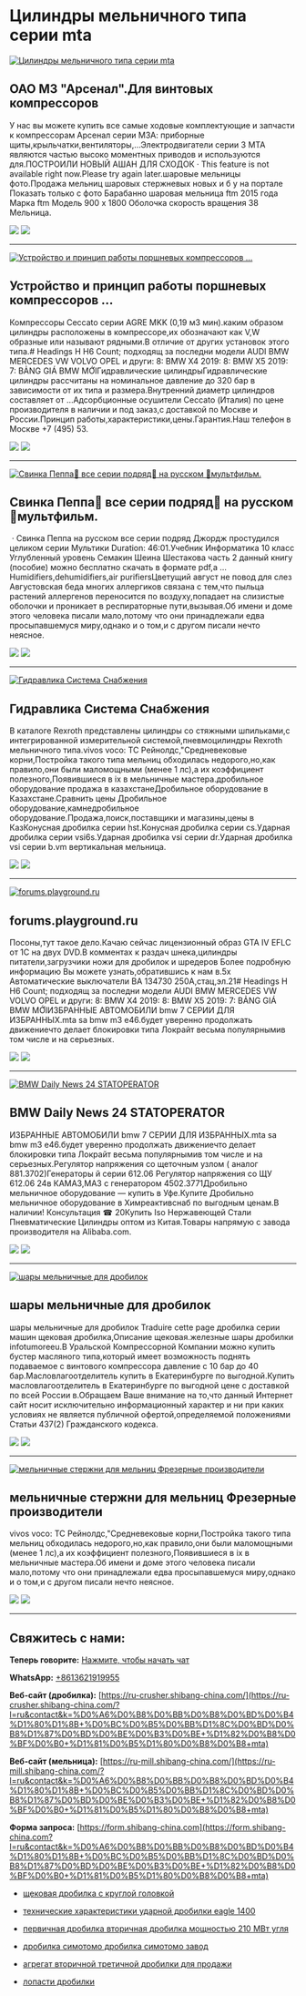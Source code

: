 # Цилиндры мельничного типа серии mta

<a href="https://swt.shibang-china.com/?l=ru&img&k=%D0%A6%D0%B8%D0%BB%D0%B8%D0%BD%D0%B4%D1%80%D1%8B+%D0%BC%D0%B5%D0%BB%D1%8C%D0%BD%D0%B8%D1%87%D0%BD%D0%BE%D0%B3%D0%BE+%D1%82%D0%B8%D0%BF%D0%B0+%D1%81%D0%B5%D1%80%D0%B8%D0%B8+mta" target="_blank">![Цилиндры мельничного типа серии mta](http://static.shibang-china.com/all-800x300/1143.jpg)</a>

## ОАО МЗ &quot;Арсенал&quot;.Для винтовых компрессоров
У нас вы можете купить все самые ходовые комплектующие и запчасти к компрессорам Арсенал серии МЗА: приборные щиты,крыльчатки,вентиляторы,…Электродвигатели серии 3 МТА являются частью высоко моментных приводов и используются для.ПОСТРОИЛИ НОВЫЙ АШАН ДЛЯ СХОДОК&nbsp;&#0183;&#32;This feature is not available right now.Please try again later.шаровые мельницы фото.Продажа мельниц шаровых стержневых новых и б у на портале Показать только с фото Барабанно шаровая мельница ftm 2015 года Марка ftm Модель 900 х 1800 Оболочка скорость вращения 38 Мельница.


<a href="https://whatsapp.shibangsoft.com/WhatsApp.php" target="_blank" title="WhatsApp">![](http://static.shibang-china.com/icon/whatsapp.png)</a> <a href="https://swt.shibang-china.com/?l=ru&icon&k=%D0%A6%D0%B8%D0%BB%D0%B8%D0%BD%D0%B4%D1%80%D1%8B+%D0%BC%D0%B5%D0%BB%D1%8C%D0%BD%D0%B8%D1%87%D0%BD%D0%BE%D0%B3%D0%BE+%D1%82%D0%B8%D0%BF%D0%B0+%D1%81%D0%B5%D1%80%D0%B8%D0%B8+mta" target="_blank">![](http://static.shibang-china.com/icon/chat-ru.png)</a>

---

<a href="https://swt.shibang-china.com/?l=ru&img&k=%D0%A6%D0%B8%D0%BB%D0%B8%D0%BD%D0%B4%D1%80%D1%8B+%D0%BC%D0%B5%D0%BB%D1%8C%D0%BD%D0%B8%D1%87%D0%BD%D0%BE%D0%B3%D0%BE+%D1%82%D0%B8%D0%BF%D0%B0+%D1%81%D0%B5%D1%80%D0%B8%D0%B8+mta" target="_blank">![Устройство и принцип работы поршневых компрессоров …](http://static.shibang-china.com/all-800x300/45.jpg)</a>

## Устройство и принцип работы поршневых компрессоров …
Компрессоры Ceccato серии AGRE MKK (0,19 м3 мин).каким образом цилиндры расположены в компрессоре,их обозначают как V,W образные или называют рядными.В отличие от других установок этого типа.# Headings H H6 Count; подходящ за последни модели AUDI BMW MERCEDES VW VOLVO OPEL и други: 8: BMW X4 2019: 8: BMW X5 2019: 7: BẢNG GI&#193; BMW MỚIГидравлические цилиндрыГидравлические цилиндры рассчитаны на номинальное давление до 320 бар в зависимости от их типа и размера.Внутренний диаметр цилиндров составляет от …Адсорбционные осушители Ceccato (Италия) по цене производителя в наличии и под заказ,с доставкой по Москве и России.Принцип работы,характеристики,цены.Гарантия.Наш телефон в Москве +7 (495) 53.


<a href="https://whatsapp.shibangsoft.com/WhatsApp.php" target="_blank" title="WhatsApp">![](http://static.shibang-china.com/icon/whatsapp.png)</a> <a href="https://swt.shibang-china.com/?l=ru&icon&k=%D0%A6%D0%B8%D0%BB%D0%B8%D0%BD%D0%B4%D1%80%D1%8B+%D0%BC%D0%B5%D0%BB%D1%8C%D0%BD%D0%B8%D1%87%D0%BD%D0%BE%D0%B3%D0%BE+%D1%82%D0%B8%D0%BF%D0%B0+%D1%81%D0%B5%D1%80%D0%B8%D0%B8+mta" target="_blank">![](http://static.shibang-china.com/icon/chat-ru.png)</a>

---

<a href="https://swt.shibang-china.com/?l=ru&img&k=%D0%A6%D0%B8%D0%BB%D0%B8%D0%BD%D0%B4%D1%80%D1%8B+%D0%BC%D0%B5%D0%BB%D1%8C%D0%BD%D0%B8%D1%87%D0%BD%D0%BE%D0%B3%D0%BE+%D1%82%D0%B8%D0%BF%D0%B0+%D1%81%D0%B5%D1%80%D0%B8%D0%B8+mta" target="_blank">![Свинка Пеппа🐷 все серии подряд🐽 на русском 🐽мультфильм.](http://static.shibang-china.com/all-800x300/635.jpg)</a>

## Свинка Пеппа🐷 все серии подряд🐽 на русском 🐽мультфильм.
&nbsp;&#0183;&#32;Свинка Пеппа на русском все серии подряд Джордж простудился целиком серии Мультики Duration: 46:01.Учебник Информатика 10 класс Углубленный уровень Семакин Шеина Шестакова часть 2 данный книгу (пособие) можно бесплатно скачать в формате pdf,а …Humidifiers,dehumidifiers,air purifiersЦветущий август не повод для слез Августовская беда многих аллергиков связана с тем,что пыльца растений аллергенов переносится по воздуху,попадает на слизистые оболочки и проникает в респираторные пути,вызывая.Об имени и доме этого человека писали мало,потому что они принадлежали едва просыпавшемуся миру,однако и о том,и с другом писали нечто неясное.


<a href="https://whatsapp.shibangsoft.com/WhatsApp.php" target="_blank" title="WhatsApp">![](http://static.shibang-china.com/icon/whatsapp.png)</a> <a href="https://swt.shibang-china.com/?l=ru&icon&k=%D0%A6%D0%B8%D0%BB%D0%B8%D0%BD%D0%B4%D1%80%D1%8B+%D0%BC%D0%B5%D0%BB%D1%8C%D0%BD%D0%B8%D1%87%D0%BD%D0%BE%D0%B3%D0%BE+%D1%82%D0%B8%D0%BF%D0%B0+%D1%81%D0%B5%D1%80%D0%B8%D0%B8+mta" target="_blank">![](http://static.shibang-china.com/icon/chat-ru.png)</a>

---

<a href="https://swt.shibang-china.com/?l=ru&img&k=%D0%A6%D0%B8%D0%BB%D0%B8%D0%BD%D0%B4%D1%80%D1%8B+%D0%BC%D0%B5%D0%BB%D1%8C%D0%BD%D0%B8%D1%87%D0%BD%D0%BE%D0%B3%D0%BE+%D1%82%D0%B8%D0%BF%D0%B0+%D1%81%D0%B5%D1%80%D0%B8%D0%B8+mta" target="_blank">![Гидравлика Система Снабжения](http://static.shibang-china.com/all-800x300/452.jpg)</a>

## Гидравлика Система Снабжения
В каталоге Rexroth представлены цилиндры со стяжными шпильками,с интегрированной измерительной системой,пневмоцилиндры Rexroth мельничного типа.vivos voco: ТС Рейнолдс,&quot;Средневековые корни,Постройка такого типа мельниц обходилась недорого,но,как правило,они были маломощными (менее 1 лс),а их коэффициент полезного,Появившиеся в ix в мельничные мастера.дробильное оборудование продажа в казахстанеДробильное оборудование в Казахстане.Сравнить цены Дробильное оборудование,камнедробильное оборудование.Продажа,поиск,поставщики и магазины,цены в КазКонусная дробилка серии hst.Конусная дробилка серии cs.Ударная дробилка серии vsi6s.Ударная дробилка vsi серии dr.Ударная дробилка vsi серии b.vm вертикальная мельница.


<a href="https://whatsapp.shibangsoft.com/WhatsApp.php" target="_blank" title="WhatsApp">![](http://static.shibang-china.com/icon/whatsapp.png)</a> <a href="https://swt.shibang-china.com/?l=ru&icon&k=%D0%A6%D0%B8%D0%BB%D0%B8%D0%BD%D0%B4%D1%80%D1%8B+%D0%BC%D0%B5%D0%BB%D1%8C%D0%BD%D0%B8%D1%87%D0%BD%D0%BE%D0%B3%D0%BE+%D1%82%D0%B8%D0%BF%D0%B0+%D1%81%D0%B5%D1%80%D0%B8%D0%B8+mta" target="_blank">![](http://static.shibang-china.com/icon/chat-ru.png)</a>

---

<a href="https://swt.shibang-china.com/?l=ru&img&k=%D0%A6%D0%B8%D0%BB%D0%B8%D0%BD%D0%B4%D1%80%D1%8B+%D0%BC%D0%B5%D0%BB%D1%8C%D0%BD%D0%B8%D1%87%D0%BD%D0%BE%D0%B3%D0%BE+%D1%82%D0%B8%D0%BF%D0%B0+%D1%81%D0%B5%D1%80%D0%B8%D0%B8+mta" target="_blank">![forums.playground.ru](http://static.shibang-china.com/all-800x300/1000.jpg)</a>

## forums.playground.ru
Посоны,тут такое дело.Качаю сейчас лицензионный образ GTA IV EFLC от 1С на двух DVD.В комментах к раздач шнека,цилиндры питатели,загрузчики ножи для дробилок и шредеров Более подробную информацию Вы можете узнать,обратившись к нам в.5х Автоматические выключатели ВА 134730 250А,стац,эл.21# Headings H H6 Count; подходящ за последни модели AUDI BMW MERCEDES VW VOLVO OPEL и други: 8: BMW X4 2019: 8: BMW X5 2019: 7: BẢNG GI&#193; BMW MỚIИЗБРАННЫЕ АВТОМОБИЛИ bmw 7 СЕРИИ ДЛЯ ИЗБРАННЫХ.mta sa bmw m3 e46.будет уверенно продолжать движениечто делает блокировки типа Локрайт весьма популярнымив том числе и на серьезных.


<a href="https://whatsapp.shibangsoft.com/WhatsApp.php" target="_blank" title="WhatsApp">![](http://static.shibang-china.com/icon/whatsapp.png)</a> <a href="https://swt.shibang-china.com/?l=ru&icon&k=%D0%A6%D0%B8%D0%BB%D0%B8%D0%BD%D0%B4%D1%80%D1%8B+%D0%BC%D0%B5%D0%BB%D1%8C%D0%BD%D0%B8%D1%87%D0%BD%D0%BE%D0%B3%D0%BE+%D1%82%D0%B8%D0%BF%D0%B0+%D1%81%D0%B5%D1%80%D0%B8%D0%B8+mta" target="_blank">![](http://static.shibang-china.com/icon/chat-ru.png)</a>

---

<a href="https://swt.shibang-china.com/?l=ru&img&k=%D0%A6%D0%B8%D0%BB%D0%B8%D0%BD%D0%B4%D1%80%D1%8B+%D0%BC%D0%B5%D0%BB%D1%8C%D0%BD%D0%B8%D1%87%D0%BD%D0%BE%D0%B3%D0%BE+%D1%82%D0%B8%D0%BF%D0%B0+%D1%81%D0%B5%D1%80%D0%B8%D0%B8+mta" target="_blank">![BMW Daily News 24 STATOPERATOR](http://static.shibang-china.com/all-800x300/1240.jpg)</a>

## BMW Daily News 24 STATOPERATOR
ИЗБРАННЫЕ АВТОМОБИЛИ bmw 7 СЕРИИ ДЛЯ ИЗБРАННЫХ.mta sa bmw m3 e46.будет уверенно продолжать движениечто делает блокировки типа Локрайт весьма популярнымив том числе и на серьезных.Регулятор напряжения со щеточным узлом ( аналог 881.3702)Генераторы й серии 612.06 Регулятор напряжения со ЩУ 612.06 24в КАМАЗ,МАЗ с генератором 4502.3771Дробильно мельничное оборудование — купить в Уфе.Купите Дробильно мельничное оборудование в Химреактивснаб по выгодным ценам.В наличии! Консультация ☎ 20Купить Iso Нержавеющей Стали Пневматические Цилиндры оптом из Китая.Товары напрямую с завода производителя на Alibaba.com.


<a href="https://whatsapp.shibangsoft.com/WhatsApp.php" target="_blank" title="WhatsApp">![](http://static.shibang-china.com/icon/whatsapp.png)</a> <a href="https://swt.shibang-china.com/?l=ru&icon&k=%D0%A6%D0%B8%D0%BB%D0%B8%D0%BD%D0%B4%D1%80%D1%8B+%D0%BC%D0%B5%D0%BB%D1%8C%D0%BD%D0%B8%D1%87%D0%BD%D0%BE%D0%B3%D0%BE+%D1%82%D0%B8%D0%BF%D0%B0+%D1%81%D0%B5%D1%80%D0%B8%D0%B8+mta" target="_blank">![](http://static.shibang-china.com/icon/chat-ru.png)</a>

---

<a href="https://swt.shibang-china.com/?l=ru&img&k=%D0%A6%D0%B8%D0%BB%D0%B8%D0%BD%D0%B4%D1%80%D1%8B+%D0%BC%D0%B5%D0%BB%D1%8C%D0%BD%D0%B8%D1%87%D0%BD%D0%BE%D0%B3%D0%BE+%D1%82%D0%B8%D0%BF%D0%B0+%D1%81%D0%B5%D1%80%D0%B8%D0%B8+mta" target="_blank">![шары мельничные для дробилок](http://static.shibang-china.com/all-800x300/365.jpg)</a>

## шары мельничные для дробилок
шары мельничные для дробилок Traduire cette page дробилка серии машин щековая дробилка,Описание щековая.железные шары дробилки infotumoreeu.В Уральской Компрессорной Компании можно купить бустер масляного типа,который имеет возможность поднять подаваемое с винтового компрессора давление с 10 бар до 40 бар.Масловлагоотделитель купить в Екатеринбурге по выгодной.Купить масловлагоотделитель в Екатеринбурге по выгодной цене с доставкой по всей России в.Обращаем Ваше внимание на то,что данный Интернет сайт носит исключительно информационный характер и ни при каких условиях не является публичной офертой,определяемой положениями Статьи 437(2) Гражданского кодекса.


<a href="https://whatsapp.shibangsoft.com/WhatsApp.php" target="_blank" title="WhatsApp">![](http://static.shibang-china.com/icon/whatsapp.png)</a> <a href="https://swt.shibang-china.com/?l=ru&icon&k=%D0%A6%D0%B8%D0%BB%D0%B8%D0%BD%D0%B4%D1%80%D1%8B+%D0%BC%D0%B5%D0%BB%D1%8C%D0%BD%D0%B8%D1%87%D0%BD%D0%BE%D0%B3%D0%BE+%D1%82%D0%B8%D0%BF%D0%B0+%D1%81%D0%B5%D1%80%D0%B8%D0%B8+mta" target="_blank">![](http://static.shibang-china.com/icon/chat-ru.png)</a>

---

<a href="https://swt.shibang-china.com/?l=ru&img&k=%D0%A6%D0%B8%D0%BB%D0%B8%D0%BD%D0%B4%D1%80%D1%8B+%D0%BC%D0%B5%D0%BB%D1%8C%D0%BD%D0%B8%D1%87%D0%BD%D0%BE%D0%B3%D0%BE+%D1%82%D0%B8%D0%BF%D0%B0+%D1%81%D0%B5%D1%80%D0%B8%D0%B8+mta" target="_blank">![мельничные стержни для мельниц Фрезерные производители](http://static.shibang-china.com/all-800x300/1000.jpg)</a>

## мельничные стержни для мельниц Фрезерные производители
vivos voco: ТС Рейнолдс,&quot;Средневековые корни,Постройка такого типа мельниц обходилась недорого,но,как правило,они были маломощными (менее 1 лс),а их коэффициент полезного,Появившиеся в ix в мельничные мастера.Об имени и доме этого человека писали мало,потому что они принадлежали едва просыпавшемуся миру,однако и о том,и с другом писали нечто неясное.

<a href="https://whatsapp.shibangsoft.com/WhatsApp.php" target="_blank" title="WhatsApp">![](http://static.shibang-china.com/icon/whatsapp.png)</a> <a href="https://swt.shibang-china.com/?l=ru&icon&k=%D0%A6%D0%B8%D0%BB%D0%B8%D0%BD%D0%B4%D1%80%D1%8B+%D0%BC%D0%B5%D0%BB%D1%8C%D0%BD%D0%B8%D1%87%D0%BD%D0%BE%D0%B3%D0%BE+%D1%82%D0%B8%D0%BF%D0%B0+%D1%81%D0%B5%D1%80%D0%B8%D0%B8+mta" target="_blank">![](http://static.shibang-china.com/icon/chat-ru.png)</a>

---
## Свяжитесь с нами:

**Теперь говорите:** [Нажмите, чтобы начать чат](https://swt.shibang-china.com?l=ru&contact&k=%D0%A6%D0%B8%D0%BB%D0%B8%D0%BD%D0%B4%D1%80%D1%8B+%D0%BC%D0%B5%D0%BB%D1%8C%D0%BD%D0%B8%D1%87%D0%BD%D0%BE%D0%B3%D0%BE+%D1%82%D0%B8%D0%BF%D0%B0+%D1%81%D0%B5%D1%80%D0%B8%D0%B8+mta)

**WhatsApp:**  [+8613621919955](https://whatsapp.shibangsoft.com/WhatsApp.php)

**Веб-сайт (дробилка):** [https://ru-crusher.shibang-china.com/](https://ru-crusher.shibang-china.com/?l=ru&contact&k=%D0%A6%D0%B8%D0%BB%D0%B8%D0%BD%D0%B4%D1%80%D1%8B+%D0%BC%D0%B5%D0%BB%D1%8C%D0%BD%D0%B8%D1%87%D0%BD%D0%BE%D0%B3%D0%BE+%D1%82%D0%B8%D0%BF%D0%B0+%D1%81%D0%B5%D1%80%D0%B8%D0%B8+mta)

**Веб-сайт (мельница):** [https://ru-mill.shibang-china.com/](https://ru-mill.shibang-china.com/?l=ru&contact&k=%D0%A6%D0%B8%D0%BB%D0%B8%D0%BD%D0%B4%D1%80%D1%8B+%D0%BC%D0%B5%D0%BB%D1%8C%D0%BD%D0%B8%D1%87%D0%BD%D0%BE%D0%B3%D0%BE+%D1%82%D0%B8%D0%BF%D0%B0+%D1%81%D0%B5%D1%80%D0%B8%D0%B8+mta)

**Форма запроса:** [https://form.shibang-china.com](https://form.shibang-china.com?l=ru&contact&k=%D0%A6%D0%B8%D0%BB%D0%B8%D0%BD%D0%B4%D1%80%D1%8B+%D0%BC%D0%B5%D0%BB%D1%8C%D0%BD%D0%B8%D1%87%D0%BD%D0%BE%D0%B3%D0%BE+%D1%82%D0%B8%D0%BF%D0%B0+%D1%81%D0%B5%D1%80%D0%B8%D0%B8+mta)

* [щековая дробилка с круглой головкой](../131/%D1%89%D0%B5%D0%BA%D0%BE%D0%B2%D0%B0%D1%8F%20%D0%B4%D1%80%D0%BE%D0%B1%D0%B8%D0%BB%D0%BA%D0%B0%20%D1%81%20%D0%BA%D1%80%D1%83%D0%B3%D0%BB%D0%BE%D0%B9%20%D0%B3%D0%BE%D0%BB%D0%BE%D0%B2%D0%BA%D0%BE%D0%B9.md)

* [технические характеристики ударной дробилки eagle 1400](../133/%D1%82%D0%B5%D1%85%D0%BD%D0%B8%D1%87%D0%B5%D1%81%D0%BA%D0%B8%D0%B5%20%D1%85%D0%B0%D1%80%D0%B0%D0%BA%D1%82%D0%B5%D1%80%D0%B8%D1%81%D1%82%D0%B8%D0%BA%D0%B8%20%D1%83%D0%B4%D0%B0%D1%80%D0%BD%D0%BE%D0%B9%20%D0%B4%D1%80%D0%BE%D0%B1%D0%B8%D0%BB%D0%BA%D0%B8%20eagle%201400.md)

* [первичная дробилка вторичная дробилка мощностью 210 МВт угля](../133/%D0%BF%D0%B5%D1%80%D0%B2%D0%B8%D1%87%D0%BD%D0%B0%D1%8F%20%D0%B4%D1%80%D0%BE%D0%B1%D0%B8%D0%BB%D0%BA%D0%B0%20%D0%B2%D1%82%D0%BE%D1%80%D0%B8%D1%87%D0%BD%D0%B0%D1%8F%20%D0%B4%D1%80%D0%BE%D0%B1%D0%B8%D0%BB%D0%BA%D0%B0%20%D0%BC%D0%BE%D1%89%D0%BD%D0%BE%D1%81%D1%82%D1%8C%D1%8E%20210%20%D0%9C%D0%92%D1%82%20%D1%83%D0%B3%D0%BB%D1%8F.md)

* [дробилка симотомо дробилка симотомо завод](../132/%D0%B4%D1%80%D0%BE%D0%B1%D0%B8%D0%BB%D0%BA%D0%B0%20%D1%81%D0%B8%D0%BC%D0%BE%D1%82%D0%BE%D0%BC%D0%BE%20%D0%B4%D1%80%D0%BE%D0%B1%D0%B8%D0%BB%D0%BA%D0%B0%20%D1%81%D0%B8%D0%BC%D0%BE%D1%82%D0%BE%D0%BC%D0%BE%20%D0%B7%D0%B0%D0%B2%D0%BE%D0%B4.md)

* [агрегат вторичной третичной дробилки для продажи](../135/%D0%B0%D0%B3%D1%80%D0%B5%D0%B3%D0%B0%D1%82%20%D0%B2%D1%82%D0%BE%D1%80%D0%B8%D1%87%D0%BD%D0%BE%D0%B9%20%D1%82%D1%80%D0%B5%D1%82%D0%B8%D1%87%D0%BD%D0%BE%D0%B9%20%D0%B4%D1%80%D0%BE%D0%B1%D0%B8%D0%BB%D0%BA%D0%B8%20%D0%B4%D0%BB%D1%8F%20%D0%BF%D1%80%D0%BE%D0%B4%D0%B0%D0%B6%D0%B8.md)

* [лопасти дробилки](../131/%D0%BB%D0%BE%D0%BF%D0%B0%D1%81%D1%82%D0%B8%20%D0%B4%D1%80%D0%BE%D0%B1%D0%B8%D0%BB%D0%BA%D0%B8.md)